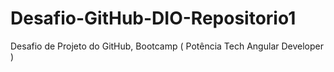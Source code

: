 # Desafio-GitHub-DIO-Repositorio1
Desafio de Projeto do GitHub, Bootcamp ( Potência Tech Angular Developer )
